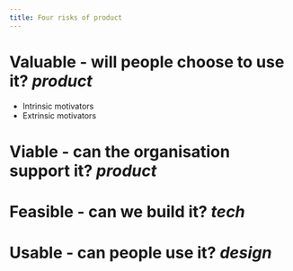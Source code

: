 ```yaml
---
title: Four risks of product
---
```

# Valuable - will people choose to use it? *product*

* Intrinsic motivators
* Extrinsic motivators

# Viable - can the organisation support it? *product*

# Feasible - can we build it? *tech*

# Usable - can people use it? *design*

